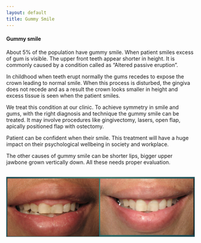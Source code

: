 ```yaml
---
layout: default
title: Gummy Smile
---
```


<h4>Gummy smile</h4>
<p></p>

<p>About 5% of the population have gummy smile. When patient smiles excess of gum is visible. The upper front teeth appear shorter in height. It is commonly caused by a condition called as “Altered passive eruption”. 
</p>

<p>In childhood when teeth erupt normally the gums recedes to expose the crown leading to normal smile. When this process is disturbed, the gingiva does not recede and as a result the crown looks smaller in height and excess tissue is seen when the patient smiles.
</p>

<p>We treat this condition at our clinic. To achieve symmetry in smile and gums, with the right diagnosis and technique the gummy smile can be treated. It may involve procedures like gingivectomy, lasers, open flap, apically positioned flap with ostectomy. 
</p>

<p>Patient can be confident when their smile. This treatment will have a huge impact on their psychological wellbeing in society and workplace.
</p>

<p>The other causes of gummy smile can be shorter lips, bigger upper jawbone grown vertically down. All these needs proper evaluation.
</p>


<p>
<br />
<img alt="Gummy smile before and after" src="/images/gummy_smile_before_and_after.jpg" />
</p>
